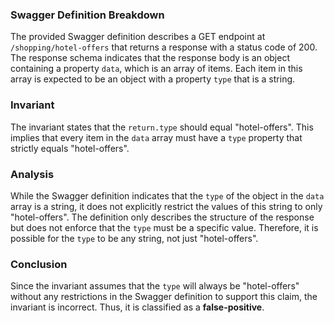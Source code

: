 ### Swagger Definition Breakdown
The provided Swagger definition describes a GET endpoint at `/shopping/hotel-offers` that returns a response with a status code of 200. The response schema indicates that the response body is an object containing a property `data`, which is an array of items. Each item in this array is expected to be an object with a property `type` that is a string.

### Invariant
The invariant states that the `return.type` should equal "hotel-offers". This implies that every item in the `data` array must have a `type` property that strictly equals "hotel-offers".

### Analysis
While the Swagger definition indicates that the `type` of the object in the `data` array is a string, it does not explicitly restrict the values of this string to only "hotel-offers". The definition only describes the structure of the response but does not enforce that the `type` must be a specific value. Therefore, it is possible for the `type` to be any string, not just "hotel-offers". 

### Conclusion
Since the invariant assumes that the `type` will always be "hotel-offers" without any restrictions in the Swagger definition to support this claim, the invariant is incorrect. Thus, it is classified as a **false-positive**.
